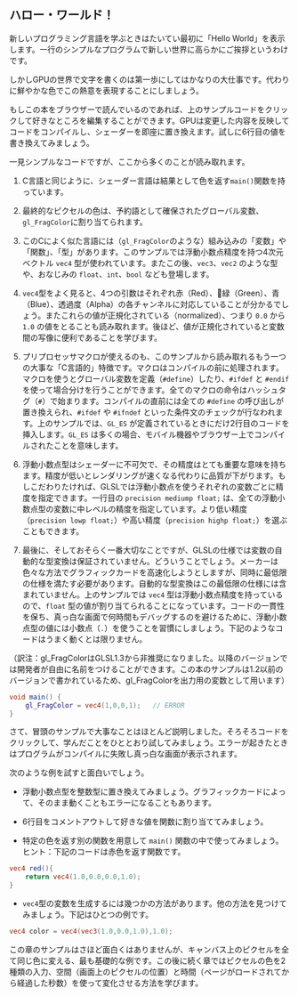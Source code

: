 ## ハロー・ワールド！

新しいプログラミング言語を学ぶときはたいてい最初に「Hello World」を表示します。一行のシンプルなプログラムで新しい世界に高らかにご挨拶というわけです。

しかしGPUの世界で文字を書くのは第一歩にしてはかなりの大仕事です。代わりに鮮やかな色でこの熱意を表現することにしましょう。

<div class="codeAndCanvas" data="hello_world.frag"></div>

もしこの本をブラウザーで読んでいるのであれば、上のサンプルコードをクリックして好きなところを編集することができます。GPUは変更した内容を反映してコードをコンパイルし、シェーダーを即座に置き換えます。試しに6行目の値を書き換えてみましょう。

一見シンプルなコードですが、ここから多くのことが読み取れます。

1. C言語と同じように、シェーダー言語は結果として色を返す```main()```関数を持っています。

2. 最終的なピクセルの色は、予約語として確保されたグローバル変数、```gl_FragColor```に割り当てられます。

3. このCによく似た言語には（```gl_FragColor```のような）組み込みの「変数」や「関数」、「型」があります。このサンプルでは浮動小数点精度を持つ4次元ベクトル ```vec4``` 型が使われています。またこの後、```vec3```、```vec2``` のような型や、おなじみの ```float```、```int```、```bool``` なども登場します。

4. ```vec4```型をよく見ると、4つの引数はそれぞれ赤（Red）、緑（Green）、青（Blue）、透過度（Alpha）の各チャンネルに対応していることが分かるでしょう。またこれらの値が正規化されている（normalized）、つまり ```0.0``` から ```1.0``` の値をとることも読み取れます。後ほど、値が正規化されていると変数間の写像に便利であることを学びます。

5. プリプロセッサマクロが使えるのも、このサンプルから読み取れるもう一つの大事な「C言語的」特徴です。マクロはコンパイルの前に処理されます。マクロを使うとグローバル変数を定義（```#define```）したり、```#ifdef``` と ```#endif``` を使って場合分けを行うことができます。全てのマクロの命令はハッシュタグ（```#```）で始まります。コンパイルの直前には全ての ```#define``` の呼び出しが置き換えられ、```#ifdef``` や ```#ifndef``` といった条件文のチェックが行なわれます。上のサンプルでは、```GL_ES``` が定義されているときにだけ2行目のコードを挿入します。```GL_ES``` は多くの場合、モバイル機器やブラウザー上でコンパイルされたことを意味します。

6. 浮動小数点型はシェーダーに不可欠で、その精度はとても重要な意味を持ちます。精度が低いとレンダリングが速くなる代わりに品質が下がります。もしこだわりたければ、GLSLでは浮動小数点を使うそれぞれの変数ごとに精度を指定できます。一行目の ```precision mediump float;``` は、全ての浮動小数点型の変数に中レベルの精度を指定しています。より低い精度（```precision lowp float;```）や高い精度（```precision highp float;```）を選ぶこともできます。

7. 最後に、そしておそらく一番大切なことですが、GLSLの仕様では変数の自動的な型変換は保証されていません。どういうことでしょう。メーカーは色々な方法でグラフィックカードを高速化しようとしますが、同時に最低限の仕様を満たす必要があります。自動的な型変換はこの最低限の仕様には含まれていません。上のサンプルでは ```vec4``` 型は浮動小数点精度を持っているので、```float``` 型の値が割り当てられることになっています。コードの一貫性を保ち、真っ白な画面で何時間もデバッグするのを避けるために、浮動小数点型の値には小数点（```.```）を使うことを習慣にしましょう。下記のようなコードはうまく動くとは限りません。

（訳注：gl_FragColorはGLSL1.3から非推奨になりました。以降のバージョンでは開発者が自由に名前をつけることができます。この本のサンプルは1.2以前のバージョンで書かれているため、gl_FragColorを出力用の変数として用います）

```glsl
void main() {
	gl_FragColor = vec4(1,0,0,1);	// ERROR
}
```

さて、冒頭のサンプルで大事なことはほとんど説明しました。そろそろコードをクリックして、学んだことをひととおり試してみましょう。エラーが起きたときはプログラムがコンパイルに失敗し真っ白な画面が表示されます。

次のような例を試すと面白いでしょう。

* 浮動小数点型を整数型に置き換えてみましょう。グラフィックカードによって、そのまま動くこともエラーになることもあります。

* 6行目をコメントアウトして好きな値を関数に割り当ててみましょう。

* 特定の色を返す別の関数を用意して ```main()``` 関数の中で使ってみましょう。ヒント：下記のコードは赤色を返す関数です。

```glsl
vec4 red(){
    return vec4(1.0,0.0,0.0,1.0);
}
```

* ```vec4```型の変数を生成するには幾つかの方法があります。他の方法を見つけてみましょう。下記はひとつの例です。

```glsl
vec4 color = vec4(vec3(1.0,0.0,1.0),1.0);
```

この章のサンプルはさほど面白くはありませんが、キャンバス上のピクセルを全て同じ色に変える、最も基礎的な例です。この後に続く章ではピクセルの色を2種類の入力、空間（画面上のピクセルの位置）と時間（ページがロードされてから経過した秒数）を使って変化させる方法を学びます。
